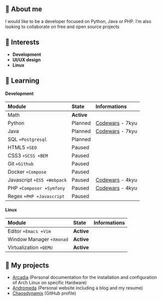 ## 👋 About me
I would like to be a developer focused on Python, Java or PHP. I’m also looking to collaborate on free and open source projects

## 👀 Interests
- **Development**
- **UI/UX design**
- **Linux**

## 🌱 Learning

#### Development
| Module                     | State      | Informations                                                   |
| :--------------------------| :--------- | :------------------------------------------------------------- |
| Math                       | **Active** |                                                                |
| Python                     | Planned    | [Codewars](https://www.codewars.com/users/ChaosDynamix) - 7kyu |
| Java                       | Planned    | [Codewars](https://www.codewars.com/users/ChaosDynamix) - 7kyu |
| SQL `+Postgresql`          | Planned    |                                                                |
| HTML5 `+SEO`               | Paused     |                                                                |
| CSS3 `+SCSS +BEM`          | Paused     |                                                                |
| Git `+Github`              | Paused     |                                                                |
| Docker `+Compose`          | Paused     |                                                                |
| Javascript `+ES5 +Webpack` | Paused     | [Codewars](https://www.codewars.com/users/ChaosDynamix) - 4kyu |
| PHP `+Composer +Symfony`   | Paused     | [Codewars](https://www.codewars.com/users/ChaosDynamix) - 4kyu |
| Regex `+PHP +Javascript`   | Paused     |                                                                |

#### Linux
| Module                   | State      | Informations                                                   |
| :----------------------- | :--------- | :------------------------------------------------------------- |
| Editor `+Emacs +Vim`     | **Active** |                                                                |
| Window Manager `+Xmonad` | **Active** |                                                                |
| Virtualization `+QEMU`   | **Active** |                                                                |

## 🚀 My projects
- [Arcadia](https://github.com/ChaosDynamix/Arcadia) (Personal documentation for the installation and configuration of Arch Linux on specific Hardware)
- [Andromeda](https://github.com/ChaosDynamix/Andromeda) (Personal website including a blog and my resume)
- [Chaosdynamix](https://github.com/ChaosDynamix/ChaosDynamix) (GitHub profile)
